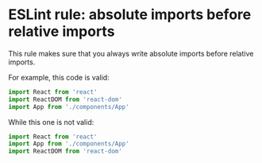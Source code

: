 # ESLint rule: absolute imports before relative imports

This rule makes sure that you always write absolute imports before relative imports.

For example, this code is valid: 

```js
import React from 'react'
import ReactDOM from 'react-dom'
import App from './components/App'
```

While this one is not valid:

```js
import React from 'react'
import App from './components/App'
import ReactDOM from 'react-dom'
```
